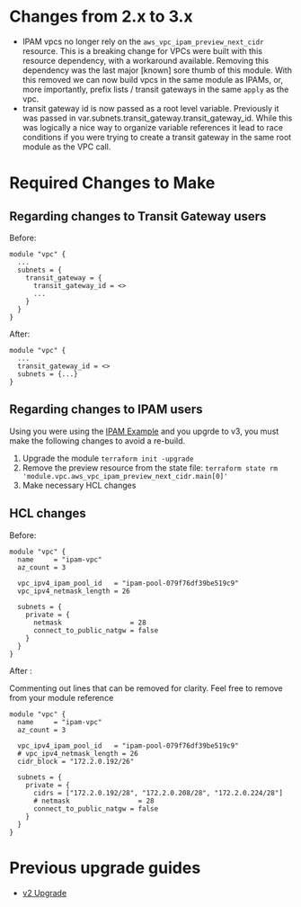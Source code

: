 # Changes from 2.x to 3.x

- IPAM vpcs no longer rely on the `aws_vpc_ipam_preview_next_cidr` resource. This is a breaking change for VPCs were built with this resource dependency, with a workaround available. Removing this dependency was the last major [known] sore thumb of this module. With this removed we can now build vpcs in the same module as IPAMs, or, more importantly, prefix lists / transit gateways in the same `apply` as the vpc.
- transit gateway id is now passed as a root level variable. Previously it was passed in var.subnets.transit_gateway.transit_gateway_id. While this was logically a nice way to organize variable references it lead to race conditions if you were trying to create a transit gateway in the same root module as the VPC call.

# Required Changes to Make

## Regarding changes to Transit Gateway users

Before:

```hcl
module "vpc" {
  ...
  subnets = {
    transit_gateway = {
      transit_gateway_id = <>
      ...
    }
  }
}
```

After:

```hcl
module "vpc" {
  ...
  transit_gateway_id = <>
  subnets = {...}
}
```

## Regarding changes to IPAM users

Using you were using the [IPAM Example](https://github.com/aws-ia/terraform-aws-vpc/blob/main/examples/ipam/main.tf) and you upgrde to v3, you must make the following changes to avoid a re-build.

1. Upgrade the module `terraform init -upgrade`
1. Remove the preview resource from the state file: `terraform state rm 'module.vpc.aws_vpc_ipam_preview_next_cidr.main[0]'`
1. Make necessary HCL changes

## HCL changes

Before:

```hcl
module "vpc" {
  name     = "ipam-vpc"
  az_count = 3

  vpc_ipv4_ipam_pool_id   = "ipam-pool-079f76df39be519c9"
  vpc_ipv4_netmask_length = 26

  subnets = {
    private = {
      netmask                 = 28
      connect_to_public_natgw = false
    }
  }
}
```

After :

Commenting out lines that can be removed for clarity. Feel free to remove from your module reference

```hcl
module "vpc" {
  name     = "ipam-vpc"
  az_count = 3

  vpc_ipv4_ipam_pool_id   = "ipam-pool-079f76df39be519c9"
  # vpc_ipv4_netmask_length = 26
  cidr_block = "172.2.0.192/26"

  subnets = {
    private = {
      cidrs = ["172.2.0.192/28", "172.2.0.208/28", "172.2.0.224/28"]
      # netmask                 = 28
      connect_to_public_natgw = false
    }
  }
}
```

# Previous upgrade guides

- [v2 Upgrade](https://github.com/aws-ia/terraform-aws-vpc/blob/c60216fed89e9617f9357d894462b1282c63682f/UPGRADE-GUIDE-2.0.md)
